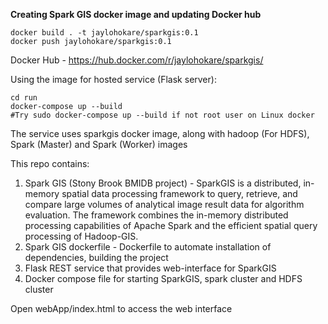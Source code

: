 **Creating Spark GIS docker image and updating Docker hub**

```
docker build . -t jaylohokare/sparkgis:0.1
docker push jaylohokare/sparkgis:0.1
```

Docker Hub - https://hub.docker.com/r/jaylohokare/sparkgis/

Using the image for hosted service (Flask server):
```
cd run
docker-compose up --build
#Try sudo docker-compose up --build if not root user on Linux docker
```

The service uses sparkgis docker image, along with hadoop (For HDFS), Spark (Master) and Spark (Worker) images

This repo contains:
1. Spark GIS (Stony Brook BMIDB project) - SparkGIS is a distributed, in-memory spatial data processing framework to query, retrieve, and compare large volumes of analytical image result data for algorithm evaluation. The framework combines the in-memory distributed processing capabilities of Apache Spark and the efficient spatial query processing of Hadoop-GIS. 
2. Spark GIS dockerfile - Dockerfile to automate installation of dependencies, building the project
3. Flask REST service that provides web-interface for SparkGIS
4. Docker compose file for starting SparkGIS, spark cluster and HDFS cluster


Open webApp/index.html to access the web interface